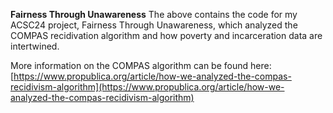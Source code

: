 **Fairness Through Unawareness**
The above contains the code for my ACSC24 project, Fairness Through Unawareness, which analyzed the COMPAS recidivation algorithm and how poverty and incarceration data are intertwined.

More information on the COMPAS algorithm can be found here:
[https://www.propublica.org/article/how-we-analyzed-the-compas-recidivism-algorithm](https://www.propublica.org/article/how-we-analyzed-the-compas-recidivism-algorithm)
